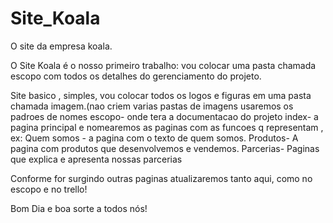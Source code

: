# Site_Koala
O site da empresa koala.

O Site Koala é o nosso primeiro trabalho:
vou colocar uma pasta chamada escopo com todos os detalhes do gerenciamento do projeto.

Site basico , simples, vou colocar todos os logos e figuras em uma pasta chamada imagem.(nao criem varias pastas de imagens
usaremos os padroes de nomes 
escopo- onde tera a documentacao do projeto
index- a pagina principal 
e nomearemos as paginas com as funcoes q representam , ex:
Quem somos - a pagina com o texto de quem somos.
Produtos- A pagina com produtos que desenvolvemos e vendemos.
Parcerias- Paginas que explica e apresenta nossas parcerias 

Conforme for surgindo outras paginas atualizaremos tanto aqui, como no escopo e no trello!

Bom Dia e boa sorte a todos nós!
